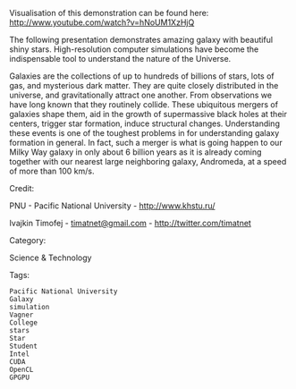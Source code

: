 Visualisation of this demonstration can be found here: http://www.youtube.com/watch?v=hNoUM1XzHjQ

The following presentation demonstrates amazing galaxy with beautiful shiny stars.
High-resolution computer simulations have become the indispensable tool to understand the nature of the Universe.

Galaxies are the collections of up to hundreds of billions of stars, lots of gas, and mysterious dark matter. They are quite closely distributed in the universe, and gravitationally attract one another. From observations we have long known that they routinely collide. These ubiquitous mergers of galaxies shape them, aid in the growth of supermassive black holes at their centers, trigger star formation, induce structural changes. Understanding these events is one of the toughest problems in for understanding galaxy formation in general. In fact, such a merger is what is going happen to our Milky Way galaxy in only about 6 billion years as it is already coming together with our nearest large neighboring galaxy, Andromeda, at a speed of more than 100 km/s.

Credit:

PNU - Pacific National University - http://www.khstu.ru/

Ivajkin Timofej - timatnet@gmail.com - http://twitter.com/timatnet

Category:

Science & Technology

Tags:

    Pacific National University
    Galaxy
    simulation
    Vagner
    College
    stars
    Star
    Student
    Intel
    CUDA
    OpenCL
    GPGPU
